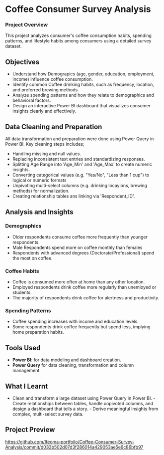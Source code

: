 # Coffee Consumer Survey Analysis
### Project Overview
This project analyzes consumer's coffee consumption habits, spending patterns, and lifestyle habits among consumers using a detailed survey dataset.

## Objectives
- Understand how Demograpics (age, gender, education, employment, income) influence coffee consumption.
- Identify common Coffee drinking habits, such as frequency, location, and preferred brewing methods.
- Analyze spending patterns and how they relate to demographics and behavioral factors.
- Design an interactive Power BI dashboard that visualizes consumer insights clearly and effectively.

## Data Cleaning and Preparation
All data transformation and preparation were done using Power Query in Power BI.
Key cleaning steps includes;
- Handling missing and null values.
- Replacing inconsistent text entries and standardizing responses.
- Splitting Age Range into 'Age_Min' and 'Age_Max' to create numeric insights.
- Converting categorical values (e.g. "Yes/No", "Less than 1 cup") to logical or numeric formats
- Unpivoting multi-select columns (e.g. drinking locayions, brewing methods) for normalization.
- Creating relationship tables ans linking via 'Respondent_ID'.

## Analysis and Insights
### Demographics
- Older respondents consume coffee more frequently than younger respondents.
- Male Respondents spend more on coffee monthly than females
- Respondents with advanced degrees (Doctorate/Professional) spend the most on coffee.

### Coffee Habits
- Coffee is consumed more often at home than any other location.
- Employed respondents drink coffee more regularly than unemloyed or students.
- The majority of respondents drink coffee for alertness and productivity.

### Spending Patterns
- Coffee spending increases with income and education levels.
- Some respondents drink coffee frequently but spend less, implying home preparation habits.

## Tools Used
- **Power BI**: for data modeling and dashboard creation.
- **Power Query** for data cleaning, transformation and column management.

## What I Learnt
- Clean and transform a large dataset using Power Query in Power BI.
‎- Create relationships between tables, handle unpivoted columns, and design a dashboard that tells a story.
‎- Derive meaningful insights from complex, multi-select survey data.
‎
## Project Preview
https://github.com/Ifeoma-portfoilo/Coffee-Consumer-Survey-Analysis/commit/d033b502d07d3f286014a429053ae5e6c86bfb97
